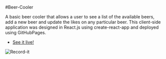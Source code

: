 #Beer-Cooler

A basic beer cooler that allows a user to see a list of the available beers, add a new beer and update the likes on any particular beer. This client-side application was designed in React.js using create-react-app and deployed using GitHubPages.

* [See it live!](https://becs919.github.io/beer-cooler/)

![Record-it](http://g.recordit.co/o1zTWQ5kwy.gif)
